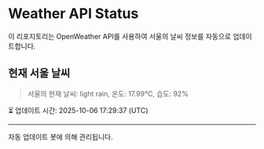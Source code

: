 
# Weather API Status

이 리포지토리는 OpenWeather API를 사용하여 서울의 날씨 정보를 자동으로 업데이트합니다.

## 현재 서울 날씨
> 서울의 현재 날씨: light rain, 온도: 17.99°C, 습도: 92%

⏳ 업데이트 시간: 2025-10-06 17:29:37 (UTC)

---
자동 업데이트 봇에 의해 관리됩니다.
